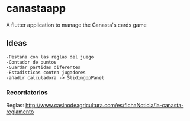# canastaapp

A flutter application to manage the Canasta&#x27;s cards game

## Ideas

    -Pestaña con las reglas del juego
    -Contador de puntos
    -Guardar partidas diferentes
    -Estadisticas contra jugadores
    -añadir calculadora -> SlidingUpPanel

### Recordatorios



Reglas: http://www.casinodeagricultura.com/es/fichaNoticia/la-canasta-reglamento